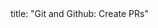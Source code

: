 <frontmatter>
title: "Git and Github: Create PRs"
</frontmatter>

<include src="unit-inPage-asFlat.md" boilerplate />